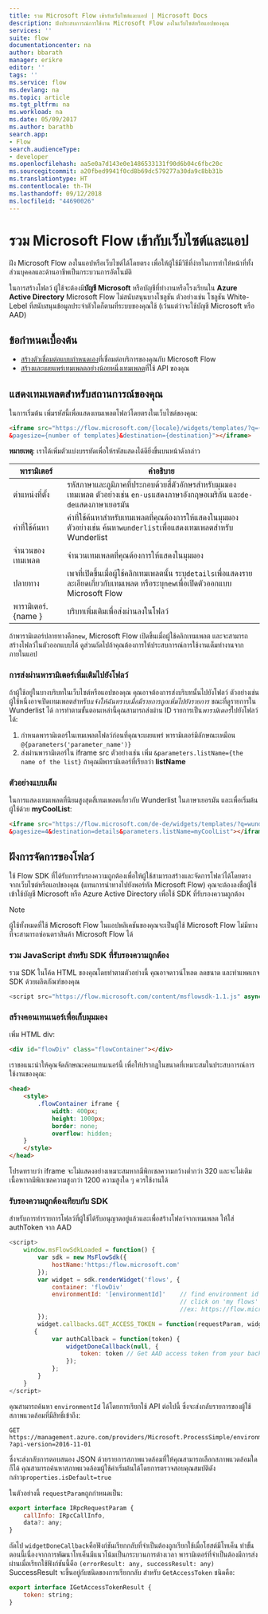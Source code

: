 ```yaml
---
title: รวม Microsoft Flow เข้ากับเว็บไซต์และแอป | Microsoft Docs
description: ฝังประสบการณ์การใช้งาน Microsoft Flow ลงในเว็บไซต์หรือแอปของคุณ
services: ''
suite: flow
documentationcenter: na
author: bbarath
manager: erikre
editor: ''
tags: ''
ms.service: flow
ms.devlang: na
ms.topic: article
ms.tgt_pltfrm: na
ms.workload: na
ms.date: 05/09/2017
ms.author: barathb
search.app:
- Flow
search.audienceType:
- developer
ms.openlocfilehash: aa5e0a7d143e0e1486533131f90d6b04c6fbc20c
ms.sourcegitcommit: a20fbed9941f0cd8b69dc579277a30da9c8bb31b
ms.translationtype: HT
ms.contentlocale: th-TH
ms.lasthandoff: 09/12/2018
ms.locfileid: "44690026"
---
```

# <a name="integrate-microsoft-flow-with-websites-and-apps"></a>รวม Microsoft Flow เข้ากับเว็บไซต์และแอป
ฝัง Microsoft Flow ลงในแอปหรือเว็บไซต์ได้โดยตรง เพื่อให้ผู้ใช้มีวิธีที่ง่ายในการทำให้หน้าที่ทั้งส่วนบุคคลและด้านอาชีพเป็นกระบวนการอัตโนมัติ

ในการสร้างโฟลว์ ผู้ใช้จะต้องมี**บัญชี Microsoft** หรือบัญชีที่ทำงานหรือโรงเรียนใน **Azure Active Directory** Microsoft Flow ไม่สนับสนุนบางโซลูชัน ตัวอย่างเช่น โซลูชัน White-Lebel ที่สนับสนุนข้อมูลประจำตัวใดก็ตามที่ระบบของคุณใช้ (เว้นแต่ว่าจะใช้บัญชี Microsoft หรือ AAD)

## <a name="prerequisites"></a>ข้อกำหนดเบื้องต้น
* [สร้างตัวเชื่อมต่อแบบกำหนดเอง](register-custom-api.md)ที่เชื่อมต่อบริการของคุณกับ Microsoft Flow
* [สร้างและเผยแพร่เทมเพลตอย่างน้อยหนึ่งเทมเพลต](../publish-a-template.md)ที่ใช้ API ของคุณ

## <a name="show-templates-for-your-scenarios"></a>แสดงเทมเพลตสำหรับสถานการณ์ของคุณ
ในการเริ่มต้น เพิ่มรหัสนี้เพื่อแสดงเทมเพลตโฟลว์โดยตรงในเว็บไซต์ของคุณ:

```html
<iframe src="https://flow.microsoft.com/{locale}/widgets/templates/?q={search term}
&pagesize={number of templates}&destination={destination}"></iframe>
```

**หมายเหตุ**: เราได้เพิ่มตัวแบ่งบรรทัดเพื่อให้รหัสแสดงได้ดียิ่งขึ้นบนหน้าดังกล่าว

| พารามิเตอร์ | คำอธิบาย |
| --- | --- |
| ตำแหน่งที่ตั้ง |รหัสภาษาและภูมิภาคที่ประกอบด้วยสี่ตัวอักษรสำหรับมุมมองเทมเพลต ตัวอย่างเช่น `en-us`แสดงภาษาอังกฤษอเมริกัน และ`de-de`แสดงภาษาเยอรมัน |
| คำที่ใช้ค้นหา |คำที่ใช้ค้นหาสำหรับเทมเพลตที่คุณต้องการให้แสดงในมุมมอง ตัวอย่างเช่น ค้นหา`wunderlist`เพื่อแสดงเทมเพลตสำหรับ Wunderlist |
| จำนวนของเทมเพลต |จำนวนเทมเพลตที่คุณต้องการให้แสดงในมุมมอง |
| ปลายทาง |เพจที่เปิดขึ้นเมื่อผู้ใช้คลิกเทมเพลตนั้น ระบุ`details`เพื่อแสดงรายละเอียดเกี่ยวกับเทมเพลต หรือระบุ`new`เพื่อเปิดตัวออกแบบ Microsoft Flow |
| พารามิเตอร์.{name } |บริบทเพิ่มเติมเพื่อส่งผ่านลงในโฟลว์ |

ถ้าพารามิเตอร์ปลายทางคือ`new`, Microsoft Flow เปิดขึ้นเมื่อผู้ใช้คลิกเทมเพลต และจะสามารถสร้างโฟลว์ในตัวออกแบบได้ ดูส่วนถัดไปถ้าคุณต้องการให้ประสบการณ์การใช้งานเต็มทำงานจากภายในแอป

### <a name="passing-additional-parameters-to-the-flow"></a>การส่งผ่านพารามิเตอร์เพิ่มเติมไปยังโฟลว์
ถ้าผู้ใช้อยู่ในบางบริบทในเว็บไซต์หรือแอปของคุณ คุณอาจต้องการส่งบริบทนั้นไปยังโฟลว์ ตัวอย่างเช่น ผู้ใช้หนึ่งอาจเปิดเทมเพลตสำหรับ*แจ้งให้ฉันทราบเมื่อมีรายการถูกเพิ่มไปยังรายการ* ขณะที่ดูรายการใน Wunderlist ได้ การทำตามขั้นตอนเหล่านี้คุณสามารถส่งผ่าน ID รายการเป็น*พารามิเตอร์*ไปยังโฟลว์ได้:

1. กำหนดพารามิเตอร์ในเทมเพลตโฟลว์ก่อนที่คุณจะเผยแพร่ พารามิเตอร์มีลักษณะเหมือน `@{parameters('parameter_name')}`
2. ส่งผ่านพารามิเตอร์ใน iframe src ตัวอย่างเช่น เพิ่ม `&parameters.listName={the name of the list}` ถ้าคุณมีพารามิเตอร์ที่เรียกว่า **listName**

### <a name="full-sample"></a>ตัวอย่างแบบเต็ม
ในการแสดงเทมเพลตที่นิยมสูงสุดสี่เทมเพลตเกี่ยวกับ Wunderlist ในภาษาเยอรมัน และเพื่อเริ่มต้นผู้ใช้ด้วย **myCoolList**:

```html
<iframe src="https://flow.microsoft.com/de-de/widgets/templates/?q=wunderlist
&pagesize=4&destination=details&parameters.listName=myCoolList"></iframe>
```

## <a name="embed-the-management-of-flows"></a>ฝังการจัดการของโฟลว์
ใช้ Flow SDK ที่ได้รับการรับรองความถูกต้องเพื่อให้ผู้ใช้สามารถสร้างและจัดการโฟลว์ได้โดยตรงจากเว็บไซต์หรือแอปของคุณ (แทนการนำทางไปยังพอร์ทัล Microsoft Flow) คุณจะต้องลงชื่อผู้ใช้เข้าใช้บัญชี Microsoft หรือ Azure Active Directory เพื่อใช้ SDK ที่รับรองความถูกต้อง

> [!NOTE]
> ผู้ใช้ทั้งหมดที่ใช้ Microsoft Flow ในแอปพลิเคชันของคุณจะเป็นผู้ใช้ Microsoft Flow ไม่มีทางที่จะสามารถซ่อนตราสินค้า Microsoft Flow ได้
> 
> 

### <a name="include-the-javascript-for-the-authenticated-sdk"></a>รวม JavaScript สำหรับ SDK ที่รับรองความถูกต้อง
รวม SDK ในโค้ด HTML ของคุณโดยทำตามตัวอย่างนี้ คุณอาจดาวน์โหลด ลดขนาด และทำแพคเกจ SDK ด้วยผลิตภัณฑ์ของคุณ

```javascript
<script src="https://flow.microsoft.com/content/msflowsdk-1.1.js" async defer></script>
```

### <a name="create-a-container-to-contain-the-view"></a>สร้างคอนเทนเนอร์เพื่อเก็บมุมมอง
เพิ่ม HTML div:

```html
<div id="flowDiv" class="flowContainer"></div>
```

เราขอแนะนำให้คุณจัดลักษณะคอนเทนเนอร์นี้ เพื่อให้ปรากฏในขนาดที่เหมาะสมในประสบการณ์การใช้งานของคุณ:

```html
<head>
    <style>
        .flowContainer iframe {
            width: 400px;
            height: 1000px;
            border: none;
            overflow: hidden;
    }
    </style>
</head>
```

โปรดทราบว่า iframe จะไม่แสดงอย่างเหมาะสมหากมีพิกเซลความกว้างต่ำกว่า 320 และจะไม่เติมเนื้อหาากมีพิกเซลความสูงกว่า 1200 ความสูงใด ๆ ควรใช้งานได้

### <a name="authentication-against-the-sdk"></a>รับรองความถูกต้องเทียบกับ SDK
สำหรับการทำรายการโฟลว์ที่ผู้ใช้ได้รับอนุญาตอยู่แล้วและเพื่อสร้างโฟลว์จากเทมเพลต ให้ใส่ authToken จาก AAD

```javascript
<script>
    window.msFlowSdkLoaded = function() {
        var sdk = new MsFlowSdk({
            hostName:'https:/flow.microsoft.com'
        });
        var widget = sdk.renderWidget('flows', {
            container: 'flowDiv'
            environmentId: '[environmentId]'    // find environment id from browser URL when you 
                                                // click on 'my flows'
                                                //ex: https://flow.microsoft.com/manage/environments/[environmentId]/flows
        });
        widget.callbacks.GET_ACCESS_TOKEN = function(requestParam, widgetDoneCallback)
       {
            var authCallback = function(token) {
                widgetDoneCallback(null, {
                    token: token // Get AAD access token from your backend system
                });
            };
        }
    }
</script>
```

คุณสามารถค้นหา `environmentId` ได้โดยการเรียกใช้ API ต่อไปนี้ ซึ่งจะส่งกลับรายการของผู้ใช้สภาพแวดล้อมที่มีสิทธิ์เข้าถึง:

```http
GET https://management.azure.com/providers/Microsoft.ProcessSimple/environments
?api-version=2016-11-01 
```

ซึ่งจะส่งกลับการตอบสนอง JSON ด้วยรายการสภาพแวดล้อมที่ให้คุณสามารถเลือกสภาพแวดล้อมใดก็ได้ คุณสามารถค้นหาสภาพแวดล้อมผู้ใช้ค่าเริ่มต้นได้โดยการตรวจสอบคุณสมบัติดังกล่าว`properties.isDefault=true`

ในตัวอย่างนี้ `requestParam`ถูกกำหนดเป็น:

```javascript
export interface IRpcRequestParam {
    callInfo: IRpcCallInfo,
    data?: any;
}
```

ถัดไป `widgetDoneCallback`คือฟังก์ชันเรียกกลับที่จำเป็นต้องถูกเรียกใช้เมื่อโฮสต์มีโทเค็น ทำขั้นตอนนี้เนื่องจากการพัฒนาโทเค็นมีแนวโน้มเป็นกระบวนการต่างเวลา พารามิเตอร์ที่จำเป็นต้องมีการส่งผ่านเมื่อเรียกใช้ฟังก์ชันนี้คือ `(errorResult: any, successResult: any)` SuccessResult จะขึ้นอยู่กับชนิดของการเรียกกลับ สำหรับ `GetAccessToken` ชนิดคือ:

```javascript
export interface IGetAccessTokenResult {
    token: string;
}
```
